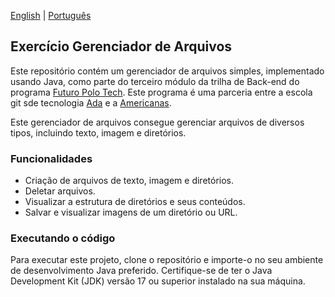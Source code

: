 [English](README.md) | [Português](README.pt-br.md)

## Exercício Gerenciador de Arquivos

Este repositório contém um gerenciador de arquivos simples, implementado usando Java, como parte do terceiro módulo da trilha de
Back-end do programa [Futuro Polo Tech](https://polotech.americanas.io/). Este programa é uma parceria entre a escola
git sde tecnologia [Ada](https://ada.tech/sou-aluno) e a [Americanas](https://carreiras.americanas.com/).

Este gerenciador de arquivos consegue gerenciar arquivos de diversos tipos, incluindo texto, imagem e diretórios.

### Funcionalidades
- Criação de arquivos de texto, imagem e diretórios.
- Deletar arquivos.
- Visualizar a estrutura de diretórios e seus conteúdos.
- Salvar e visualizar imagens de um diretório ou URL.

### Executando o código
Para executar este projeto, clone o repositório e importe-o no seu ambiente de desenvolvimento Java preferido.
Certifique-se de ter o Java Development Kit (JDK) versão 17 ou superior instalado na sua máquina.
